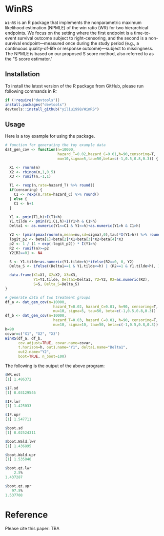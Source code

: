# WinRS
`WinRS` is an R package that implements the nonparametric maximum likelihood estimation (NPMLE) of the win ratio (WR) for two hierarchical endpoints. We focus on the setting where the first endpoint is a time-to-event survival outcome subject to right-censoring, and the second is a non-survival endpoint—measured once during the study period (e.g., a continuous quality-of-life or response outcome)—subject to missingness. The NPMLE is based on our proposed S score method, also referred to as the "S score estimator." 

## Installation
To install the latest version of the R package from GitHub, please run following commands in R:

```r
if (!require("devtools"))
install.packages("devtools")
devtools::install_github("yiliu1998/WinRS")
```

## Usage
Here is a toy example for using the package. 
```r
# function for generating the toy example data
dat_gen_cov <- function(n=10000,
                        hazard_T=0.02,hazard_C=0.01,h=90,censoring=T,
                        mu=10,sigma=5,tau=50,beta=c(-1,0.5,0.8,0.3)) {

  X1 <- rnorm(n)
  X2 <- rbinom(n,1,0.5)
  X3 <- runif(n,-1,1)

  T1 <- rexp(n,rate=hazard_T) %>% round()
  if(censoring) {
    C1 <- rexp(n,rate=hazard_C) %>% round()
  } else {
    C1 <- h+1
  }

  Y1 <- pmin(T1,h)+I(T1>h)
  Y1.tilde <- pmin(Y1,C1,h)+I(Y1>h & C1>h)
  Delta1 <- as.numeric(Y1<=C1 & Y1<=h)+as.numeric(Y1>h & C1>h)

  Y2 <- (pmin(pmax(rnorm(n,mean=mu,sd=sigma),0),tau)*I(Y1>h)) %>% round()
  logit_p2 <- beta[1]+beta[2]*X1+beta[3]*X2+beta[4]*X3
  p2 <- 1 / (1 + exp(-logit_p2)) * I(Y1>h)
  R2 <- runif(n)>=p2
  Y2[R2==0] <- NA

  S <- Y1.tilde+as.numeric(Y1.tilde>h)*ifelse(R2==0, 0, Y2)
  Delta_S <- ifelse((Delta1==1 & Y1.tilde<=h) | (R2==1 & Y1.tilde>h), 1, 0)

  data.frame(X1=X1, X2=X2, X3=X3,
             Y1=Y1.tilde, Delta1=Delta1, Y2=Y2, R2=as.numeric(R2),
             S=S, Delta_S=Delta_S)
}

# generate data of two treatment groups
df_a <- dat_gen_cov(n=10000,
                      hazard_T=0.02, hazard_C=0.01, h=90, censoring=T,
                      mu=10, sigma=5, tau=50, beta=c(-1,0.5,0.8,0.3))
df_b <- dat_gen_cov(n=10000,
                      hazard_T=0.03, hazard_C=0.01, h=90, censoring=T,
                      mu=10, sigma=10, tau=50, beta=c(-1,0.5,0.8,0.3))
h=90
covar=c("X1", "X2", "X3")
WinRS(df_a, df_b,
      cov.adjust=TRUE, covar.name=covar,
      t.horizon=h, out1.name="Y1", delta1.name="Delta1",
      out2.name="Y2",
      boot=TRUE, n_boot=100)
```

The following is the output of the above program:
```r
$WR.est
[1] 1.486372

$IF.sd
[1] 0.03129546

$IF.lwr
[1] 1.425033

$IF.upr
[1] 1.547711

$boot.sd
[1] 0.02524311

$boot.Wald.lwr
[1] 1.436895

$boot.Wald.upr
[1] 1.535848

$boot.qt.lwr
    2.5% 
1.437287 

$boot.qt.upr
   97.5% 
1.537708 
```

# Reference
Please cite this paper: TBA

